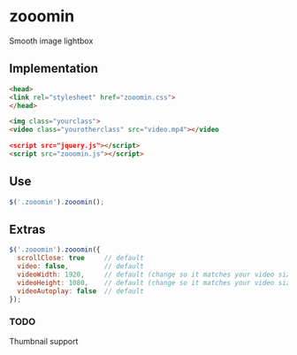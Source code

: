 # zooomin
Smooth image lightbox

## Implementation

```html
<head>
<link rel="stylesheet" href="zooomin.css">
</head>

<img class="yourclass">
<video class="yourotherclass" src="video.mp4"></video

<script src="jquery.js"></script>
<script src="zooomin.js"></script>
```

## Use

```javascript
$('.zooomin').zooomin();
```

## Extras

```javascript
$('.zooomin').zooomin({
  scrollClose: true     // default
  video: false,         // default
  videoWidth: 1920,     // default (change so it matches your video size)
  videoHeight: 1080,    // default (change so it matches your video size)
  videoAutoplay: false  // default
});
```

### TODO
Thumbnail support 
